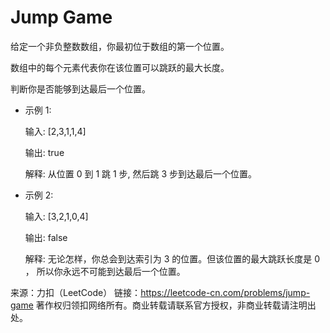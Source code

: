 # Jump Game

给定一个非负整数数组，你最初位于数组的第一个位置。

数组中的每个元素代表你在该位置可以跳跃的最大长度。

判断你是否能够到达最后一个位置。

* 示例 1:

    输入: [2,3,1,1,4]
    
    输出: true
    
    解释: 从位置 0 到 1 跳 1 步, 然后跳 3 步到达最后一个位置。

* 示例 2:

    输入: [3,2,1,0,4]
    
    输出: false
    
    解释: 无论怎样，你总会到达索引为 3 的位置。但该位置的最大跳跃长度是 0 ， 所以你永远不可能到达最后一个位置。

来源：力扣（LeetCode）
链接：https://leetcode-cn.com/problems/jump-game
著作权归领扣网络所有。商业转载请联系官方授权，非商业转载请注明出处。